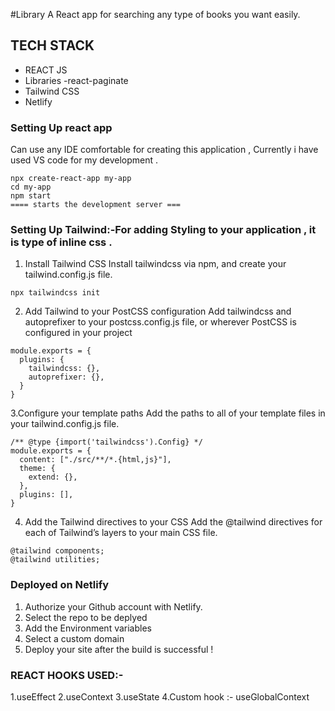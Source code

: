 #Library
A React app for searching any type of books you want easily.

## TECH STACK
- REACT JS
- Libraries -react-paginate 
- Tailwind CSS
- Netlify

### Setting Up react app
Can use any IDE comfortable for creating this application , Currently i have used VS code for my development . 
```
npx create-react-app my-app
cd my-app
npm start
==== starts the development server ===
```


### Setting Up Tailwind:-For adding Styling to your application , it is type of inline css .
1. Install Tailwind CSS
Install tailwindcss via npm, and create your tailwind.config.js file.

```npm install -D tailwindcss postcss autoprefixer
npx tailwindcss init
```

2. Add Tailwind to your PostCSS configuration
Add tailwindcss and autoprefixer to your postcss.config.js file, or wherever PostCSS is configured in your project
```
module.exports = {
  plugins: {
    tailwindcss: {},
    autoprefixer: {},
  }
}
```
3.Configure your template paths
Add the paths to all of your template files in your tailwind.config.js file.
```
/** @type {import('tailwindcss').Config} */
module.exports = {
  content: ["./src/**/*.{html,js}"],
  theme: {
    extend: {},
  },
  plugins: [],
}
```

4. Add the Tailwind directives to your CSS
Add the @tailwind directives for each of Tailwind’s layers to your main CSS file.
```@tailwind base;
@tailwind components;
@tailwind utilities;
```

### Deployed on Netlify
1. Authorize your Github account with Netlify.
2. Select the repo to be deplyed
3. Add the Environment variables 
4. Select a custom domain
5. Deploy your site after the build is successful !

### REACT HOOKS USED:-
1.useEffect
2.useContext
3.useState
4.Custom hook :- useGlobalContext
